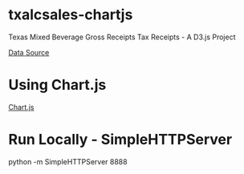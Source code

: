 # txalcsales-chartjs
Texas Mixed Beverage Gross Receipts Tax Receipts - A D3.js Project

[Data Source](http://www.texastransparency.org/Data_Center/Search_Datasets.php)

# Using Chart.js
[Chart.js](http://www.chartjs.org/)

# Run Locally - SimpleHTTPServer
python -m SimpleHTTPServer 8888
